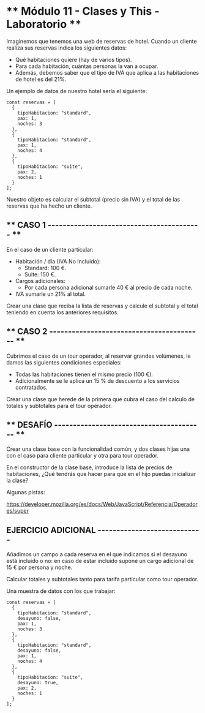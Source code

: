 
# ** Módulo 11 - Clases y This - Laboratorio **

Imaginemos que tenemos una web de reservas de hotel. Cuando un cliente realiza sus reservas indica los siguientes datos:

   + Qué habitaciones quiere (hay de varios tipos).
   + Para cada habitación, cuántas personas la van a ocupar.
   + Además, debemos saber que el tipo de IVA que aplica a las habitaciones de hotel es del 21%.

Un ejemplo de datos de nuestro hotel sería el siguiente:

```
const reservas = [
  {
    tipoHabitacion: "standard",
    pax: 1,
    noches: 3
  },
  {
    tipoHabitacion: "standard",
    pax: 1,
    noches: 4
  },
  {
    tipoHabitacion: "suite",
    pax: 2,
    noches: 1
  }
];
```

Nuestro objeto es calcular el subtotal (precio sin IVA) y el total de las reservas que ha hecho un cliente.

## ** CASO 1 ----------------------------------------- **

En el caso de un cliente particular:

   + Habitación / día (IVA No Incluido):
       - Standard: 100 €.
       - Suite: 150 €.
   + Cargos adicionales:
       - Por cada persona adicional sumarle 40 € al precio de cada noche.
   + IVA sumarle un 21% al total.
   
Crear una clase que reciba la lista de reservas y calcule el subtotal y el total teniendo en cuenta los anteriores requisitos.

## ** CASO 2 ----------------------------------------- **

Cubrimos el caso de un tour operador, al reservar grandes volúmenes, le damos las siguientes condiciones especiales:

   + Todas las habitaciones tienen el mismo precio (100 €).
   + Adicionalmente se le aplica un 15 % de descuento a los servicios contratados.

Crear una clase que herede de la primera que cubra el caso del calculo de totales y subtotales para el tour operador.

## ** DESAFÍO ---------------------------------------- **

Crear una clase base con la funcionalidad común, y dos clases hijas una con el caso para cliente particular y otra para tour operador.

En el constructor de la clase base, introduce la lista de precios de habitaciones, ¿Qué tendrás que hacer para que en el hijo puedas inicializar la clase?

Algunas pistas:

https://developer.mozilla.org/es/docs/Web/JavaScript/Referencia/Operadores/super

## EJERCICIO ADICIONAL ----------------------------

Añadimos un campo a cada reserva en el que indicamos si el desayuno está incluido o no: en caso de estar incluido supone un cargo adicional de 15 € por persona y noche.

Calcular totales y subtotales tanto para tarifa particular como tour operador.

Una muestra de datos con los que trabajar:

```
const reservas = [
  {
    tipoHabitacion: "standard",
    desayuno: false,
    pax: 1,
    noches: 3
  },
  {
    tipoHabitacion: "standard",
    desayuno: false,
    pax: 1,
    noches: 4
  },
  {
    tipoHabitacion: "suite",
    desayuno: true,
    pax: 2,
    noches: 1
  }
];
```
